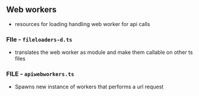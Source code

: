 ## Web workers
- resources for loading handling web worker for api calls 
### FIle - `fileloaders-d.ts` 
- translates the web worker as module and make them callable on other ts files 
### FILE - `apiwebworkers.ts`
- Spawns new instance of workers that performs a url request 